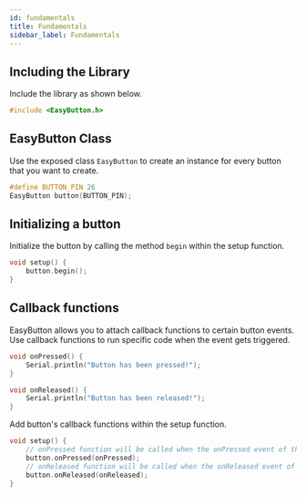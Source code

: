 ```yaml
---
id: fundamentals
title: Fundamentals
sidebar_label: Fundamentals
---
```




## Including the Library

Include the library as shown below.

```cpp
#include <EasyButton.h>
```



## EasyButton Class

Use the exposed class `EasyButton` to create an instance for every button that you want to create.

```cpp
#define BUTTON_PIN 26
EasyButton button(BUTTON_PIN);
```



## Initializing a button

Initialize the button by calling the method `begin`  within the setup function.

```cpp
void setup() {
    button.begin();
}
```



## Callback functions

EasyButton allows you to attach callback functions to certain button events. Use callback functions to run specific code when the event gets triggered.

```cpp
void onPressed() {
    Serial.println("Button has been pressed!");
}
```

```cpp
void onReleased() {
    Serial.println("Button has been released!");
}
```

Add button's callback functions within the setup function.

```cpp
void setup() {
    // onPressed function will be called when the onPressed event of the button gets triggered.
    button.onPressed(onPressed);
    // onReleased function will be called when the onReleased event of the button gets triggered.
    button.onReleased(onReleased);
}
```

